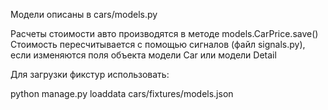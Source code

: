 Модели описаны в cars/models.py

Расчеты стоимости авто производятся в методе models.CarPrice.save()
Стоимость пересчитывается с помощью сигналов (файл signals.py), если изменяются поля объекта модели Car или модели Detail

Для загрузки фикстур использовать:

python manage.py loaddata cars/fixtures/models.json